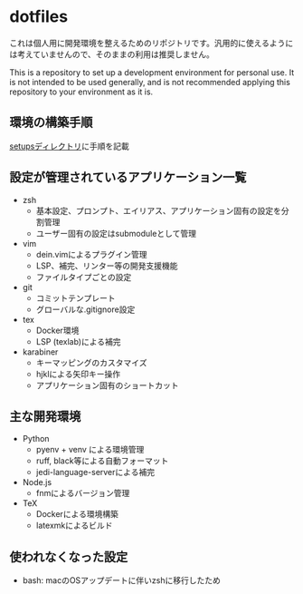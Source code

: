 # dotfiles
これは個人用に開発環境を整えるためのリポジトリです。汎用的に使えるようには考えていませんので、そのままの利用は推奨しません。

This is a repository to set up a development environment for personal use. It is not intended to be used generally, and is not recommended applying this repository to your environment as it is.

## 環境の構築手順
[setupsディレクトリ](./setups/README.md)に手順を記載

## 設定が管理されているアプリケーション一覧
- zsh
  - 基本設定、プロンプト、エイリアス、アプリケーション固有の設定を分割管理
  - ユーザー固有の設定はsubmoduleとして管理
- vim
  - dein.vimによるプラグイン管理
  - LSP、補完、リンター等の開発支援機能
  - ファイルタイプごとの設定
- git
  - コミットテンプレート
  - グローバルな.gitignore設定
- tex
  - Docker環境
  - LSP (texlab)による補完
- karabiner
  - キーマッピングのカスタマイズ
  - hjklによる矢印キー操作
  - アプリケーション固有のショートカット

## 主な開発環境
- Python
  - pyenv + venv による環境管理
  - ruff, black等による自動フォーマット
  - jedi-language-serverによる補完
- Node.js
  - fnmによるバージョン管理
- TeX
  - Dockerによる環境構築
  - latexmkによるビルド

## 使われなくなった設定
- bash: macのOSアップデートに伴いzshに移行したため

